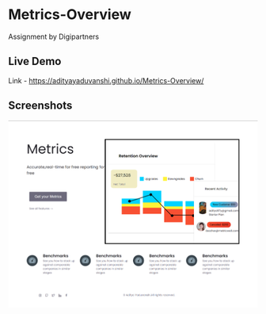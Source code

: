 # Metrics-Overview
Assignment by Digipartners

## Live Demo
  Link - https://adityayaduvanshi.github.io/Metrics-Overview/
## Screenshots 
![screenshot](sc.png)
